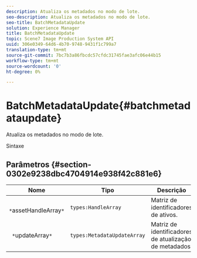 ```yaml
---
description: Atualiza os metadados no modo de lote.
seo-description: Atualiza os metadados no modo de lote.
seo-title: BatchMetadataUpdate
solution: Experience Manager
title: BatchMetadataUpdate
topic: Scene7 Image Production System API
uuid: 306e0349-64d6-4b70-9748-9431f1c799a7
translation-type: tm+mt
source-git-commit: 7bc7b3a86fbcdc57cfdc31745fae3afc06e44b15
workflow-type: tm+mt
source-wordcount: '0'
ht-degree: 0%

---
```



# BatchMetadataUpdate{#batchmetadataupdate}

Atualiza os metadados no modo de lote.

Sintaxe

## Parâmetros {#section-0302e9238dbc4704914e938f42c881e6}

| Nome | Tipo | Descrição |
|---|---|---|
| ` *`assetHandleArray`*` | `types:HandleArray` | Matriz de identificadores de ativos. |
| ` *`updateArray`*` | `types:MetadataUpdateArray` | Matriz de identificadores de atualização de metadados. |

